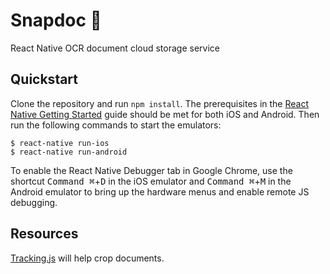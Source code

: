 Snapdoc :open_file_folder:
==========================

React Native OCR document cloud storage service

## Quickstart

Clone the repository and run `npm install`. The prerequisites in the [React Native Getting Started](http://facebook.github.io/react-native/releases/0.23/docs/getting-started.html#content) guide should be met for both iOS and Android. Then run the following commands to start the emulators:

```
$ react-native run-ios
$ react-native run-android
```

To enable the React Native Debugger tab in Google Chrome, use the shortcut <kbd>Command ⌘</kbd>+<kbd>D</kbd> in the iOS emulator and <kbd>Command ⌘</kbd>+<kbd>M</kbd> in the Android emulator to bring up the hardware menus and enable remote JS debugging.

## Resources

[Tracking.js](https://trackingjs.com/docs.html) will help crop documents.
